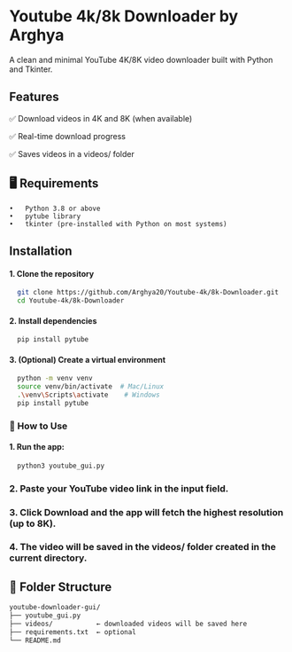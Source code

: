 
# Youtube 4k/8k Downloader by Arghya

A clean and minimal YouTube 4K/8K video downloader built with Python and Tkinter.


## Features

✅ Download videos in 4K and 8K (when available)

✅ Real-time download progress

✅ Saves videos in a videos/ folder


## 🖥️ Requirements
	•	Python 3.8 or above
	•	pytube library
	•	tkinter (pre-installed with Python on most systems)

## Installation

  #### 1. Clone the repository

```bash
  git clone https://github.com/Arghya20/Youtube-4k/8k-Downloader.git
  cd Youtube-4k/8k-Downloader
```

#### 	2.	Install dependencies

```bash
  pip install pytube
```

#### 	3.	(Optional) Create a virtual environment
```bash
  python -m venv venv
  source venv/bin/activate  # Mac/Linux
  .\venv\Scripts\activate    # Windows
  pip install pytube
```

### 🚀 How to Use
#### 1.  Run the app:

```bash
  python3 youtube_gui.py
```

### 	2.	Paste your YouTube video link in the input field.
### 	3.	Click Download and the app will fetch the highest resolution (up to 8K).
### 	4.	The video will be saved in the videos/ folder created in the current directory.



## 📁 Folder Structure

```bash
youtube-downloader-gui/
├── youtube_gui.py
├── videos/           ← downloaded videos will be saved here
├── requirements.txt  ← optional
└── README.md
```
    